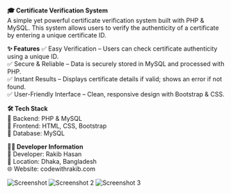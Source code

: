 **🎓 Certificate Verification System**<br>
A simple yet powerful certificate verification system built with PHP & MySQL. This system allows users to verify the authenticity of a certificate by entering a unique certificate ID.

**✨ Features**
✅ Easy Verification – Users can check certificate authenticity using a unique ID.<br>
✅ Secure & Reliable – Data is securely stored in MySQL and processed with PHP.<br>
✅ Instant Results – Displays certificate details if valid; shows an error if not found.<br>
✅ User-Friendly Interface – Clean, responsive design with Bootstrap & CSS.<br>

**🛠 Tech Stack**<br>
🔹 Backend: PHP & MySQL<br>
🔹 Frontend: HTML, CSS, Bootstrap<br>
🔹 Database: MySQL<br>

**👨‍💻 Developer Information**<br>
🚀 Developer: Rakib Hasan<br>
📍 Location: Dhaka, Bangladesh<br>
🌐 Website: codewithrakib.com<br>

![Screenshot ](https://github.com/user-attachments/assets/37ec3fe0-bad7-41f9-a638-10c55b4b3079)
![Screenshot 2](https://github.com/user-attachments/assets/70c9cbde-43a5-4e33-8028-d29676c539f0)
![Screenshot 3](https://github.com/user-attachments/assets/30d11bb2-3a3c-48f2-a203-5707da509550)
